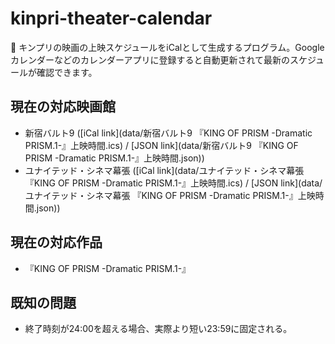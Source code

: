# kinpri-theater-calendar

📆 キンプリの映画の上映スケジュールをiCalとして生成するプログラム。Googleカレンダーなどのカレンダーアプリに登録すると自動更新されて最新のスケジュールが確認できます。

## 現在の対応映画館
- 新宿バルト9 ([iCal link](data/新宿バルト9 『KING OF PRISM -Dramatic PRISM.1-』上映時間.ics) / [JSON link](data/新宿バルト9 『KING OF PRISM -Dramatic PRISM.1-』上映時間.json))
- ユナイテッド・シネマ幕張 ([iCal link](data/ユナイテッド・シネマ幕張 『KING OF PRISM -Dramatic PRISM.1-』上映時間.ics) / [JSON link](data/ユナイテッド・シネマ幕張 『KING OF PRISM -Dramatic PRISM.1-』上映時間.json))

## 現在の対応作品
- 『KING OF PRISM -Dramatic PRISM.1-』

## 既知の問題
- 終了時刻が24:00を超える場合、実際より短い23:59に固定される。
